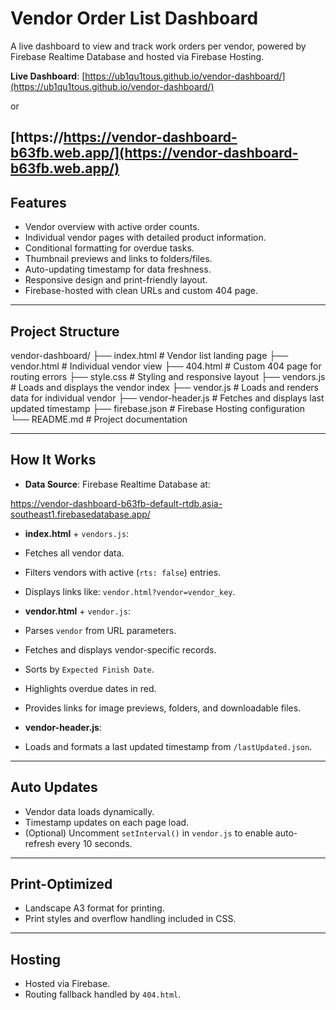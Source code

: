 # Vendor Order List Dashboard

A live dashboard to view and track work orders per vendor, powered by Firebase Realtime Database and hosted via Firebase Hosting.

**Live Dashboard**: [https://ub1qu1tous.github.io/vendor-dashboard/](https://ub1qu1tous.github.io/vendor-dashboard/) 

or 

[https://https://vendor-dashboard-b63fb.web.app/](https://vendor-dashboard-b63fb.web.app/)
---

## Features

- Vendor overview with active order counts.
- Individual vendor pages with detailed product information.
- Conditional formatting for overdue tasks.
- Thumbnail previews and links to folders/files.
- Auto-updating timestamp for data freshness.
- Responsive design and print-friendly layout.
- Firebase-hosted with clean URLs and custom 404 page.

---

## Project Structure

vendor-dashboard/
├── index.html # Vendor list landing page
├── vendor.html # Individual vendor view
├── 404.html # Custom 404 page for routing errors
├── style.css # Styling and responsive layout
├── vendors.js # Loads and displays the vendor index
├── vendor.js # Loads and renders data for individual vendor
├── vendor-header.js # Fetches and displays last updated timestamp
├── firebase.json # Firebase Hosting configuration
└── README.md # Project documentation


---

## How It Works

- **Data Source**: Firebase Realtime Database at:

https://vendor-dashboard-b63fb-default-rtdb.asia-southeast1.firebasedatabase.app/


- **index.html** + `vendors.js`:
- Fetches all vendor data.
- Filters vendors with active (`rts: false`) entries.
- Displays links like: `vendor.html?vendor=vendor_key`.

- **vendor.html** + `vendor.js`:
- Parses `vendor` from URL parameters.
- Fetches and displays vendor-specific records.
- Sorts by `Expected Finish Date`.
- Highlights overdue dates in red.
- Provides links for image previews, folders, and downloadable files.

- **vendor-header.js**:
- Loads and formats a last updated timestamp from `/lastUpdated.json`.

---

## Auto Updates

- Vendor data loads dynamically.
- Timestamp updates on each page load.
- (Optional) Uncomment `setInterval()` in `vendor.js` to enable auto-refresh every 10 seconds.

---

## Print-Optimized

- Landscape A3 format for printing.
- Print styles and overflow handling included in CSS.

---

## Hosting

- Hosted via Firebase.
- Routing fallback handled by `404.html`.

